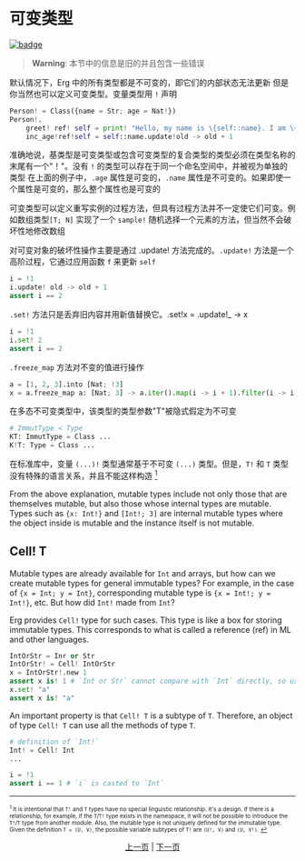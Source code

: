 # 可变类型

[![badge](https://img.shields.io/endpoint.svg?url=https%3A%2F%2Fgezf7g7pd5.execute-api.ap-northeast-1.amazonaws.com%2Fdefault%2Fsource_up_to_date%3Fowner%3Derg-lang%26repos%3Derg%26ref%3Dmain%26path%3Ddoc/EN/syntax/type/18_mut.md%26commit_hash%3Dc6eb78a44de48735213413b2a28569fdc10466d0)](https://gezf7g7pd5.execute-api.ap-northeast-1.amazonaws.com/default/source_up_to_date?owner=erg-lang&repos=erg&ref=main&path=doc/EN/syntax/type/18_mut.md&commit_hash=c6eb78a44de48735213413b2a28569fdc10466d0)

> __Warning__: 本节中的信息是旧的并且包含一些错误

默认情况下，Erg 中的所有类型都是不可变的，即它们的内部状态无法更新
但是你当然也可以定义可变类型。变量类型用 `!` 声明

```python
Person! = Class({name = Str; age = Nat!})
Person!.
    greet! ref! self = print! "Hello, my name is \{self::name}. I am \{self::age}."
    inc_age!ref!self = self::name.update!old -> old + 1
```

准确地说，基类型是可变类型或包含可变类型的复合类型的类型必须在类型名称的末尾有一个"！"。没有 `!` 的类型可以存在于同一个命名空间中，并被视为单独的类型
在上面的例子中，`.age` 属性是可变的，`.name` 属性是不可变的。如果即使一个属性是可变的，那么整个属性也是可变的

可变类型可以定义重写实例的过程方法，但具有过程方法并不一定使它们可变。例如数组类型`[T; N]` 实现了一个 `sample!` 随机选择一个元素的方法，但当然不会破坏性地修改数组

对可变对象的破坏性操作主要是通过 .update! 方法完成的。`.update!` 方法是一个高阶过程，它通过应用函数 `f` 来更新 `self`

```python
i = !1
i.update! old -> old + 1
assert i == 2
```

`.set!` 方法只是丢弃旧内容并用新值替换它。.set!x = .update!_ -> x

```python
i = !1
i.set! 2
assert i == 2
```

`.freeze_map` 方法对不变的值进行操作

```python
a = [1, 2, 3].into [Nat; !3]
x = a.freeze_map a: [Nat; 3] -> a.iter().map(i -> i + 1).filter(i -> i % 2 == 0).collect(List)
```

在多态不可变类型中，该类型的类型参数"T"被隐式假定为不可变

```python
# ImmutType < Type
KT: ImmutType = Class ...
K!T: Type = Class ...
```

在标准库中，变量 `(...)!` 类型通常基于不可变 `(...)` 类型。但是，`T!` 和 `T` 类型没有特殊的语言关系，并且不能这样构造 [<sup id="f1">1</sup>](#1)

From the above explanation, mutable types include not only those that are themselves mutable, but also those whose internal types are mutable.
Types such as `{x: Int!}` and `[Int!; 3]` are internal mutable types where the object inside is mutable and the instance itself is not mutable.

## Cell! T

Mutable types are already available for `Int` and arrays, but how can we create mutable types for general immutable types? For example, in the case of `{x = Int; y = Int}`, corresponding mutable type is `{x = Int!; y = Int!}`, etc. But how did `Int!` made from `Int`?

Erg provides `Cell!` type for such cases.
This type is like a box for storing immutable types. This corresponds to what is called a reference (ref) in ML and other languages.

```python
IntOrStr = Inr or Str
IntOrStr! = Cell! IntOrStr
x = IntOrStr!.new 1
assert x is! 1 # `Int or Str` cannot compare with `Int` directly, so use `is!` (this compares object IDs) instead of `==`.
x.set! "a"
assert x is! "a"
```

An important property is that `Cell! T` is a subtype of `T`. Therefore, an object of type `Cell! T` can use all the methods of type `T`.

```python
# definition of `Int!`
Int! = Cell! Int
...

i = !1
assert i == 1 # `i` is casted to `Int`
```

---

<span id="1" style="font-size:x-small"><sup>1</sup> It is intentional that `T!` and `T` types have no special linguistic relationship. It's a design. If there is a relationship, for example, if the `T`/`T!` type exists in the namespace, it will not be possible to introduce the `T!`/`T` type from another module. Also, the mutable type is not uniquely defined for the immutable type. Given the definition `T = (U, V)`, the possible variable subtypes of `T!` are `(U!, V)` and `(U, V!)`. [↩](#f1)</span>

<p align='center'>
    <a href='./17'>上一页</a> | <a href='./19_bound.md'>下一页</a>
</p>
